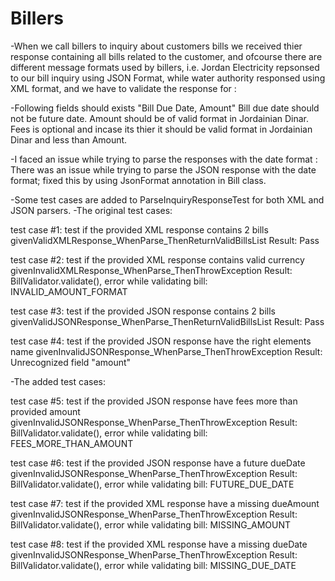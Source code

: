 # Billers
-When we call billers to inquiry about customers bills we received thier response containing all bills related to the customer, and ofcourse there are different message formats used by billers, i.e. Jordan Electricity repsonsed to our bill inquiry using JSON Format, while water authority responsed using XML format, and we have to validate the response for :

-Following fields should exists "Bill Due Date, Amount"
Bill due date should not be future date.
Amount should be of valid format in Jordainian Dinar.
Fees is optional and incase its thier it should be valid format in Jordainian Dinar and less than Amount.


-I faced an issue while trying to parse the responses with the date format :
There was an issue while trying to parse the JSON response with the date format; fixed this by using JsonFormat annotation in Bill class.


-Some test cases are added to ParseInquiryResponseTest for both XML and JSON parsers.
-The original test cases:

test case #1: test if the provided XML response contains 2 bills
givenValidXMLResponse_WhenParse_ThenReturnValidBillsList
Result: Pass

test case #2: test if the provided XML response contains valid currency
givenInvalidXMLResponse_WhenParse_ThenThrowException
Result: BillValidator.validate(), error while validating bill: INVALID_AMOUNT_FORMAT

test case #3: test if the provided JSON response contains 2 bills
givenValidJSONResponse_WhenParse_ThenReturnValidBillsList
Result: Pass

test case #4: test if the provided JSON response have the right elements name
givenInvalidJSONResponse_WhenParse_ThenThrowException
Result: Unrecognized field "amount"

-The added test cases:

test case #5: test if the provided JSON response have fees more than provided amount
givenInvalidJSONResponse_WhenParse_ThenThrowException
Result: BillValidator.validate(), error while validating bill: FEES_MORE_THAN_AMOUNT

test case #6: test if the provided JSON response have a future dueDate
givenInvalidJSONResponse_WhenParse_ThenThrowException
Result: BillValidator.validate(), error while validating bill: FUTURE_DUE_DATE

test case #7: test if the provided XML response have a missing dueAmount
givenInvalidJSONResponse_WhenParse_ThenThrowException
Result: BillValidator.validate(), error while validating bill: MISSING_AMOUNT

test case #8: test if the provided XML response have a missing dueDate
givenInvalidJSONResponse_WhenParse_ThenThrowException
Result: BillValidator.validate(), error while validating bill: MISSING_DUE_DATE



